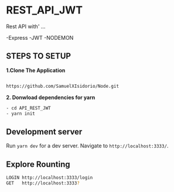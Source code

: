 # REST_API_JWT

Rest API with' ...

-Express
-JWT
-NODEMON

## STEPS TO SETUP

**1.Clone The Application**

```bash

https://github.com/SamuelXIsidorio/Node.git

```

**2. Donwload dependencies for yarn**

```bash 
- cd API_REST_JWT
- yarn init
 ```



## Development server

Run `yarn dev` for a dev server. Navigate to `http://localhost:3333/`.

## Explore Rounting 

```bash
LOGIN http://localhost:3333/login
GET   http://localhost:3333?
```

